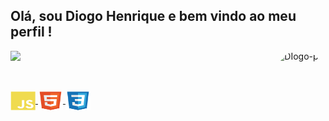 ## Olá, sou Diogo Henrique e bem vindo ao meu perfil !
<div align="left">
  <a href="https://github.com/DiogoHSSantos">
  <img height="150em" src="https://github-readme-stats.vercel.app/api/top-langs/?username=DiogoHSSantos&layout=compact&langs_count=7&theme=dracula"/>
  <img align="right" alt="DIogo-pic" height="190" style="border-radius:50px;" src="https://64.media.tumblr.com/7c5200e6f4138b353fb329044d9344d0/ff28a29d4eb47300-96/s1280x1920/48c5ffa4841c301fcafa0b16d6e9e21614ab5e73.jpg">
</div>

##

<div style="display: inline_block"><br>
  <img align="center" alt="Rafa-Js" height="30" width="40" src="https://raw.githubusercontent.com/devicons/devicon/master/icons/javascript/javascript-plain.svg">
  <img align="center" alt="Rafa-HTML" height="30" width="40" src="https://raw.githubusercontent.com/devicons/devicon/master/icons/html5/html5-original.svg">
  <img align="center" alt="Rafa-CSS" height="30" width="40" src="https://raw.githubusercontent.com/devicons/devicon/master/icons/css3/css3-original.svg">
  
</div>
  
  ##
 
